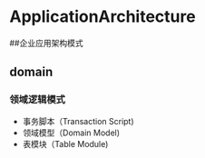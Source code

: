 # ApplicationArchitecture
##企业应用架构模式

## domain
### 领域逻辑模式
* 事务脚本（Transaction Script)
* 领域模型（Domain Model)
* 表模块（Table Module)

